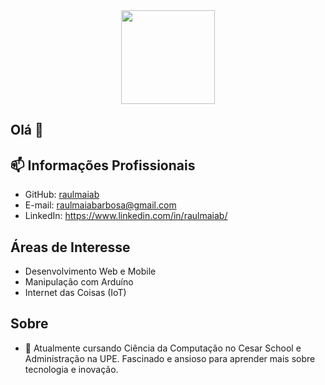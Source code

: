 <div align="center">
  <img height="150" src="https://media.giphy.com/media/M9gbBd9nbDrOTu1Mqx/giphy.gif"  />
</div>

## Olá 👋

## 📫 Informações Profissionais
- GitHub: [raulmaiab](https://github.com/raulmaiab)
- E-mail: raulmaiabarbosa@gmail.com
- LinkedIn: https://www.linkedin.com/in/raulmaiab/

## Áreas de Interesse
- Desenvolvimento Web e Mobile
- Manipulação com Arduíno
- Internet das Coisas (IoT)

## Sobre
- 🔭 Atualmente cursando Ciência da Computação no Cesar School e Administração na UPE. Fascinado e ansioso para aprender mais sobre tecnologia e inovação.


